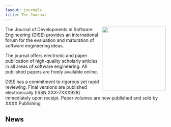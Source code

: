 ```yaml
---
layout: journals
title: The Journal
---
```


<img width=200 align=right src="{{site.url}}/img/open_access.jpg">
The Journal of Developments in Software Engineering (DISE) provides an international  forum for the evaluation and maturation of software engineering ideas. 

The journal offers electronic and paper publication of high-quality scholarly articles in all areas of software engineering. All published papers are freely available online.

DISE has a commitment to rigorous yet rapid reviewing. Final versions are published electronically (ISSN XXX-7XXX928) immediately upon receipt. Paper volumes are now published and sold by XXXX Publishing

## News

